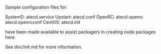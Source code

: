 Sample configuration files for:

SystemD: atecd.service
Upstart: atecd.conf
OpenRC:  atecd.openrc
         atecd.openrcconf
CentOS:  atecd.init

have been made available to assist packagers in creating node packages here.

See doc/init.md for more information.
